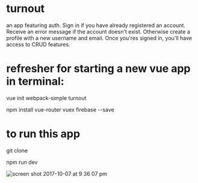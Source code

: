 # turnout
an app featuring auth. Sign in if you have already registered an account. Receive an error message if the account doesn't exist. Otherwise create a profile with a new username and email. Once you'res signed in, you'll have access to CRUD features. 

# refresher for starting a new vue app in terminal:

vue init webpack-simple turnout

npm install vue-router vuex firebase --save

# to run this app
git clone

npm run dev

![screen shot 2017-10-07 at 9 36 07 pm](https://user-images.githubusercontent.com/28164171/31313701-d29d8546-aba7-11e7-81e1-938a210a7e3a.png)
